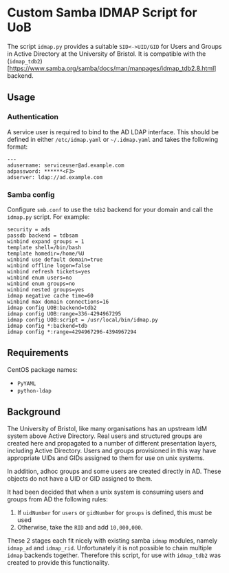# Custom Samba IDMAP Script for UoB

The script `idmap.py` provides a suitable `SID<->UID/GID` for Users and Groups in Active Directory at the University of Bristol. It is compatible with the (`idmap_tdb2`)[https://www.samba.org/samba/docs/man/manpages/idmap_tdb2.8.html] backend. 

## Usage

### Authentication

A service user is required to bind to the AD LDAP interface. This should be defined in either `/etc/idmap.yaml` or `~/.idmap.yaml` and takes the following format:

```
---
adusername: serviceuser@ad.example.com
adpassword: ******<F3>
adserver: ldap://ad.example.com
```

### Samba config

Configure `smb.conf` to use the `tdb2` backend for your domain and call the `idmap.py` script. For example:

```
security = ads
passdb backend = tdbsam
winbind expand groups = 1
template shell=/bin/bash
template homedir=/home/%U
winbind use default domain=true
winbind offline logon=false
winbind refresh tickets=yes
winbind enum users=no
winbind enum groups=no
winbind nested groups=yes
idmap negative cache time=60
winbind max domain connections=16
idmap config UOB:backend=tdb2
idmap config UOB:range=336-4294967295
idmap config UOB:script = /usr/local/bin/idmap.py
idmap config *:backend=tdb
idmap config *:range=4294967296-4394967294
```


## Requirements

CentOS package names:
 
 * `PyYAML`
 * `python-ldap`

## Background

The University of Bristol, like many organisations has an upstream IdM system above Active Directory. Real users and structured groups are created here and propagated to a number of different presentation layers, including Active Directory. Users and groups provisioned in this way have appropriate UIDs and GIDs assigned to them for use on unix systems.

In addition, adhoc groups and some users are created directly in AD. These objects do not have a UID or GID assigned to them.

It had been decided that when a unix system is consuming users and groups from AD the following rules:
 1. If `uidNumber` for `users` or `gidNumber` for `groups` is defined, this must be used
 2. Otherwise, take the `RID` and add `10,000,000`.

These 2 stages each fit nicely with existing samba `idmap` modules, namely `idmap_ad` and `idmap_rid`. Unfortunately it is not possible to chain multiple `idmap` backends together. Therefore this script, for use with `idmap_tdb2` was created to provide this functionality.
